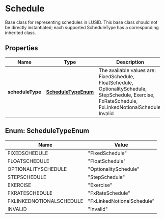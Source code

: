 

# Schedule

Base class for representing schedules in LUSID.  This base class should not be directly instantiated; each supported ScheduleType has a corresponding inherited class.

## Properties

| Name | Type | Description | Notes |
|------------ | ------------- | ------------- | -------------|
|**scheduleType** | [**ScheduleTypeEnum**](#ScheduleTypeEnum) | The available values are: FixedSchedule, FloatSchedule, OptionalitySchedule, StepSchedule, Exercise, FxRateSchedule, FxLinkedNotionalSchedule, Invalid |  |



## Enum: ScheduleTypeEnum

| Name | Value |
|---- | -----|
| FIXEDSCHEDULE | &quot;FixedSchedule&quot; |
| FLOATSCHEDULE | &quot;FloatSchedule&quot; |
| OPTIONALITYSCHEDULE | &quot;OptionalitySchedule&quot; |
| STEPSCHEDULE | &quot;StepSchedule&quot; |
| EXERCISE | &quot;Exercise&quot; |
| FXRATESCHEDULE | &quot;FxRateSchedule&quot; |
| FXLINKEDNOTIONALSCHEDULE | &quot;FxLinkedNotionalSchedule&quot; |
| INVALID | &quot;Invalid&quot; |



